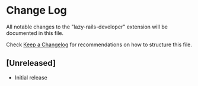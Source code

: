 # Change Log

All notable changes to the "lazy-rails-developer" extension will be documented in this file.

Check [Keep a Changelog](http://keepachangelog.com/) for recommendations on how to structure this file.

## [Unreleased]

- Initial release